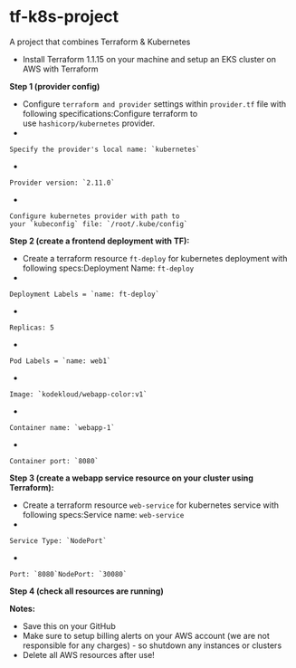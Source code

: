 # tf-k8s-project
A project that combines Terraform &amp; Kubernetes

- Install Terraform 1.1.15 on your machine and setup an EKS cluster on AWS with Terraform

**Step 1 (provider config)**

- Configure `terraform and provider` settings within `provider.tf` file with following specifications:Configure terraform to use `hashicorp/kubernetes` provider.
- 
    
    Specify the provider's local name: `kubernetes`
    
- 
    
    Provider version: `2.11.0`
    
- 
    
    Configure kubernetes provider with path to your `kubeconfig` file: `/root/.kube/config`
    

**Step 2 (create a frontend deployment with TF):**

- Create a terraform resource `ft-deploy` for kubernetes deployment with following specs:Deployment Name: `ft-deploy`
- 
    
    Deployment Labels = `name: ft-deploy`
    
- 
    
    Replicas: 5
    
- 
    
    Pod Labels = `name: web1`
    
- 
    
    Image: `kodekloud/webapp-color:v1`
    
- 
    
    Container name: `webapp-1`
    
- 
    
    Container port: `8080`
    

**Step 3 (create a webapp service resource on your cluster using Terraform):**

- Create a terraform resource `web-service` for kubernetes service with following specs:Service name: `web-service`
- 
    
    Service Type: `NodePort`
    
- 
    
    Port: `8080`NodePort: `30080`
    

**Step 4 (check all resources are running)** 

**Notes:** 

- Save this on your GitHub
- Make sure to setup billing alerts on your AWS account (we are not responsible for any charges) - so shutdown any instances or clusters
- Delete all AWS resources after use!
